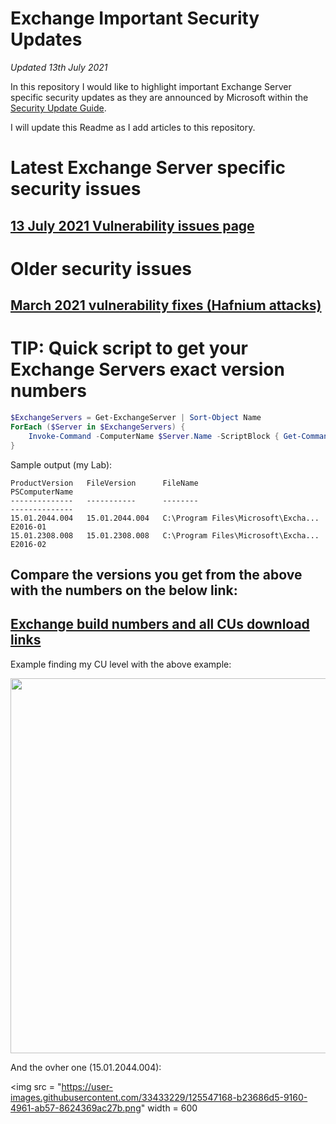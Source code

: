 # Exchange Important Security Updates
*Updated 13th July 2021*

In this repository I would like to highlight important Exchange Server specific security updates as they are announced by Microsoft within the [Security Update Guide](https://msrc.microsoft.com/update-guide).

I will update this Readme as I add articles to this repository.

# Latest Exchange Server specific security issues

## [13 July 2021 Vulnerability issues page](https://github.com/SammyKrosoft/Exchange-Critical-Security-Updates-Notes-from-a-Microsoft-Engineer/blob/main/July-13-2021-Vulnerability.md)

# Older security issues

## [March 2021 vulnerability fixes (Hafnium attacks)](https://github.com/SammyKrosoft/Exchange-Critical-Security-Updates-Notes-from-a-Microsoft-Engineer/blob/main/March-2021-Hafnium-Attacks-Protection.md)

# TIP: Quick script to get your Exchange Servers exact version numbers

```powershell
$ExchangeServers = Get-ExchangeServer | Sort-Object Name
ForEach ($Server in $ExchangeServers) {
    Invoke-Command -ComputerName $Server.Name -ScriptBlock { Get-Command Exsetup.exe | ForEach-Object { $_.FileversionInfo } }
}
```

Sample output (my Lab):

```output
ProductVersion   FileVersion      FileName                            PSComputerName                    
--------------   -----------      --------                            --------------                    
15.01.2044.004   15.01.2044.004   C:\Program Files\Microsoft\Excha... E2016-01                          
15.01.2308.008   15.01.2308.008   C:\Program Files\Microsoft\Excha... E2016-02                          
```

## Compare the versions you get from the above with the numbers on the below link:

## [Exchange build numbers and all CUs download links](https://docs.microsoft.com/en-us/exchange/new-features/build-numbers-and-release-dates?view=exchserver-2019)

Example finding my CU level with the above example:

<img src = https://user-images.githubusercontent.com/33433229/125547107-9a243329-43fc-4435-b32b-8613d5fc1a74.png width = 600>

And the ovher one (15.01.2044.004):

<img src = "https://user-images.githubusercontent.com/33433229/125547168-b23686d5-9160-4961-ab57-8624369ac27b.png" width = 600


